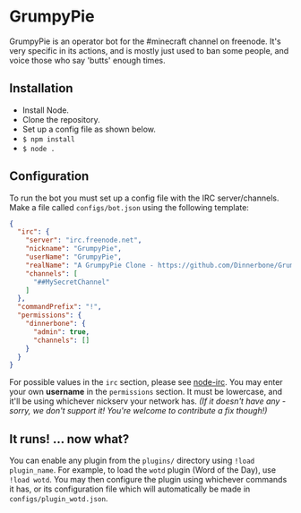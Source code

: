 # GrumpyPie
GrumpyPie is an operator bot for the #minecraft channel on freenode. It's very specific in its actions, and is mostly just used to ban some people, and voice those who say 'butts' enough times.

## Installation
- Install Node.
- Clone the repository.
- Set up a config file as shown below.
- `$ npm install`
- `$ node .`

## Configuration
To run the bot you must set up a config file with the IRC server/channels. Make a file called `configs/bot.json` using the following template:
```json
{
  "irc": {
    "server": "irc.freenode.net",
    "nickname": "GrumpyPie",
    "userName": "GrumpyPie",
    "realName": "A GrumpyPie Clone - https://github.com/Dinnerbone/GrumpyPie",
    "channels": [
      "##MySecretChannel"
    ]
  },
  "commandPrefix": "!",
  "permissions": {
    "dinnerbone": {
      "admin": true,
      "channels": []
    }
  }
}
```
For possible values in the `irc` section, please see [node-irc](https://node-irc.readthedocs.org/en/latest/API.html).
You may enter your own **username** in the `permissions` section. It must be lowercase, and it'll be using whichever nickserv your network has. *(If it doesn't have any - sorry, we don't support it! You're welcome to contribute a fix though!)*

## It runs! ... now what?
You can enable any plugin from the `plugins/` directory using `!load plugin_name`. For example, to load the `wotd` plugin (Word of the Day), use `!load wotd`. You may then configure the plugin using whichever commands it has, or its configuration file which will automatically be made in `configs/plugin_wotd.json`.